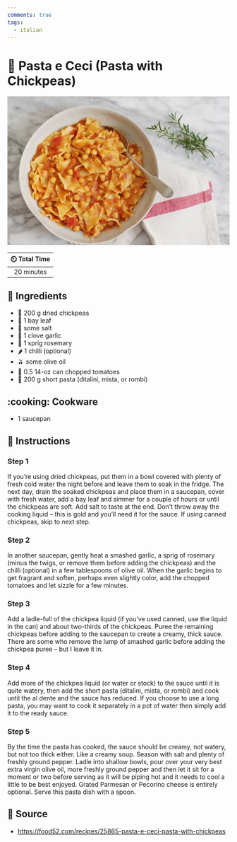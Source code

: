 ```yaml
---
comments: true
tags:
  - italian
---
```

# :spaghetti: Pasta e Ceci (Pasta with Chickpeas)

![Pasta e Ceci (Pasta with Chickpeas)](../assets/images/pasta-e-ceci-(pasta-with-chickpeas).jpg)

| :timer_clock: Total Time |
|:-----------------------: |
| 20 minutes |

## :salt: Ingredients

- :falafel: 200 g dried chickpeas
- :fallen_leaf: 1 bay leaf
- :salt: some salt
- :garlic: 1 clove garlic
- :herb: 1 sprig rosemary
- :hot_pepper: 1 chilli (optional)
- :olive: some olive oil
- :tomato: 0.5 14-oz can chopped tomatoes
- :spaghetti: 200 g short pasta (ditalini, mista, or rombi)

## :cooking: Cookware

- 1 saucepan

## :pencil: Instructions

### Step 1

If you’re using dried chickpeas, put them in a bowl covered with plenty of fresh cold water the night before and leave
them to soak in the fridge. The next day, drain the soaked chickpeas and place them in a saucepan, cover with fresh
water, add a bay leaf and simmer for a couple of hours or until the chickpeas are soft. Add salt to taste at the end.
Don’t throw away the cooking liquid – this is gold and you’ll need it for the sauce. If using canned chickpeas,
skip to next step.

### Step 2

In another saucepan, gently heat a smashed garlic, a sprig of rosemary (minus the twigs, or remove them before adding
the chickpeas) and the chilli (optional) in a few tablespoons of olive oil. When the garlic begins to get fragrant and
soften, perhaps even slightly color, add the chopped tomatoes and let sizzle for a few minutes.

### Step 3

Add a ladle-full of the chickpea liquid (if you’ve used canned, use the liquid in the can) and about two-thirds of the
chickpeas. Puree the remaining chickpeas before adding to the saucepan to create a creamy, thick sauce. There are some
who remove the lump of smashed garlic before adding the chickpea puree – but I leave it in.

### Step 4

Add more of the chickpea liquid (or water or stock) to the sauce until it is quite watery, then add the short pasta
(ditalini, mista, or rombi) and cook until the al dente and the sauce has reduced. If you choose to use a long pasta,
you may want to cook it separately in a pot of water then simply add it to the ready sauce.

### Step 5

By the time the pasta has cooked, the sauce should be creamy, not watery, but not too thick either. Like a creamy soup.
Season with salt and plenty of freshly ground pepper. Ladle into shallow bowls, pour over your very best extra virgin
olive oil, more freshly ground pepper and then let it sit for a moment or two before serving as it will be piping hot
and it needs to cool a little to be best enjoyed. Grated Parmesan or Pecorino cheese is entirely optional. Serve this
pasta dish with a spoon.

## :link: Source

- <https://food52.com/recipes/25865-pasta-e-ceci-pasta-with-chickpeas>

